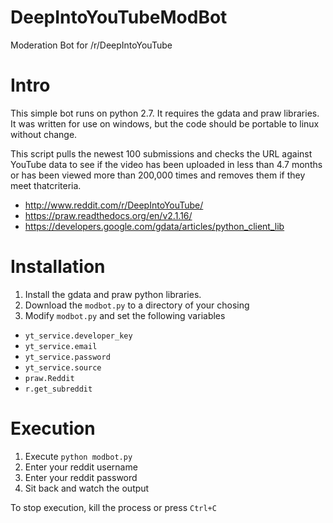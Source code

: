 DeepIntoYouTubeModBot
=====================

Moderation Bot for /r/DeepIntoYouTube

# Intro

This simple bot runs on python 2.7. It requires the gdata and praw libraries. It was written for use on windows, but the code should be portable to linux without change.

This script pulls the newest 100 submissions and checks the URL against YouTube data to see if the video has been uploaded in less than 4.7 months or has been viewed more than 200,000 times and removes them if they meet thatcriteria. 

* http://www.reddit.com/r/DeepIntoYouTube/
* https://praw.readthedocs.org/en/v2.1.16/
* https://developers.google.com/gdata/articles/python_client_lib

# Installation

1. Install the gdata and praw python libraries.
2. Download the `modbot.py` to a directory of your chosing
3. Modify `modbot.py` and set the following variables
  * `yt_service.developer_key`
  * `yt_service.email`
  * `yt_service.password`
  * `yt_service.source`
  * `praw.Reddit`
  * `r.get_subreddit`

# Execution

1. Execute `python modbot.py`
2. Enter your reddit username
3. Enter your reddit password
4. Sit back and watch the output

To stop execution, kill the process or press `Ctrl+C`
